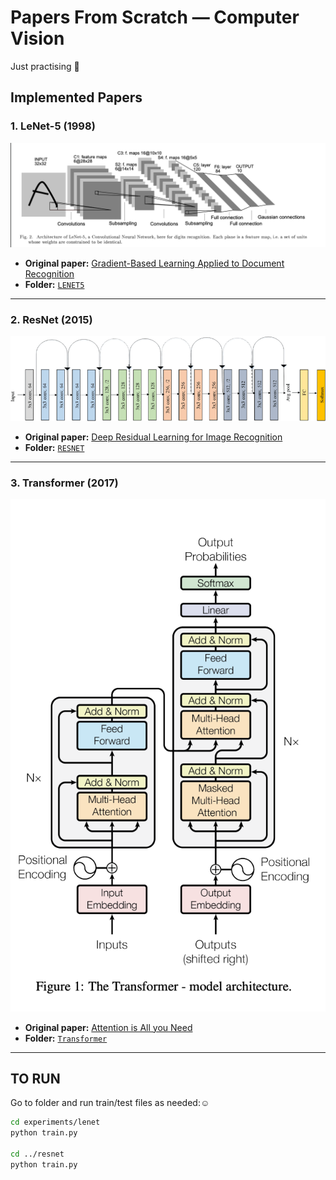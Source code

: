 # Papers From Scratch — Computer Vision 

Just practising 🎀


##  Implemented Papers

### 1. LeNet-5 (1998)

![LeNet-5 Architecture](assets/lenet/lenet_arch.png) <!-- Replace with actual image path -->

- **Original paper:** [Gradient-Based Learning Applied to Document Recognition](http://vision.stanford.edu/cs598_spring07/papers/Lecun98.pdf)
- **Folder:** [`LENET5`](LENET5)

---

### 2. ResNet (2015)

![ResNet Architecture](assets/resnet/Resnet18.png) <!-- Replace with actual image path -->

- **Original paper:** [Deep Residual Learning for Image Recognition](https://arxiv.org/abs/1512.03385)
- **Folder:** [`RESNET`](RESNET)

---
### 3. Transformer (2017)

![Transformer Architecture](assets/transformer/Transformer.png) <!-- Replace with actual image path -->

- **Original paper:** [Attention is All you Need](https://arxiv.org/pdf/1706.03762)
- **Folder:** [`Transformer`](Transformers)

---

## TO RUN
Go to folder and run train/test files as needed:☺

```bash
cd experiments/lenet
python train.py

cd ../resnet
python train.py
